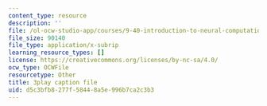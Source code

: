 ```yaml
---
content_type: resource
description: ''
file: /ol-ocw-studio-app/courses/9-40-introduction-to-neural-computation-spring-2018/d5c3bfb8277f58448a5e996b7ca2c3b3_Yjeexoq_WAI.vtt
file_size: 90140
file_type: application/x-subrip
learning_resource_types: []
license: https://creativecommons.org/licenses/by-nc-sa/4.0/
ocw_type: OCWFile
resourcetype: Other
title: 3play caption file
uid: d5c3bfb8-277f-5844-8a5e-996b7ca2c3b3
---
```

